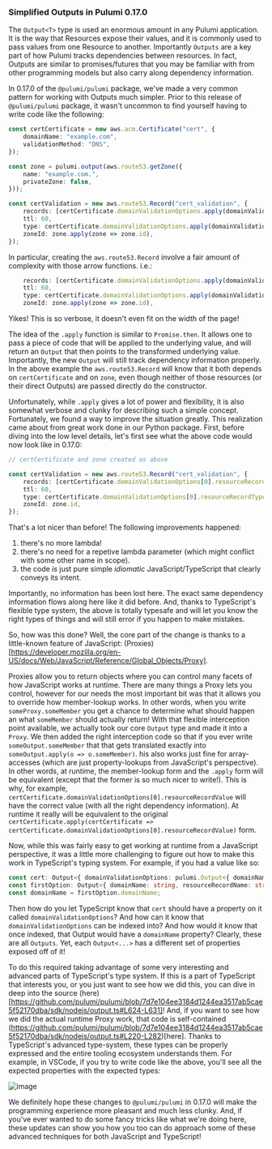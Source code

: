 ### Simplified Outputs in Pulumi 0.17.0

The `Output<T>` type is used an enormous amount in any Pulumi application.  It is the way that Resources expose their values, and it is commonly used to pass values from one Resource to another.  Importantly `Outputs` are a key part of how Pulumi tracks dependencies between resources.  In fact, Outputs are similar to promises/futures that you may be familiar with from other programming models but also carry along dependency information.

In 0.17.0 of the `@pulumi/pulumi` package, we've made a very common pattern for working with Outputs much simpler.  Prior to this release of  `@pulumi/pulumi` package, it wasn't uncommon to find yourself having to write code like the following:

```ts
const certCertificate = new aws.acm.Certificate("cert", {
    domainName: "example.com",
    validationMethod: "DNS",
});

const zone = pulumi.output(aws.route53.getZone({
    name: "example.com.",
    privateZone: false,
}));

const certValidation = new aws.route53.Record("cert_validation", {
    records: [certCertificate.domainValidationOptions.apply(domainValidationOptions => domainValidationOptions[0].resourceRecordValue)],
    ttl: 60,
    type: certCertificate.domainValidationOptions.apply(domainValidationOptions => domainValidationOptions[0].resourceRecordType),
    zoneId: zone.apply(zone => zone.id),
});
```

In particular, creating the `aws.route53.Record` involve a fair amount of complexity with those arrow functions.  i.e.:

```ts
    records: [certCertificate.domainValidationOptions.apply(domainValidationOptions => domainValidationOptions[0].resourceRecordValue)],
    ttl: 60,
    type: certCertificate.domainValidationOptions.apply(domainValidationOptions => domainValidationOptions[0].resourceRecordType),
    zoneId: zone.apply(zone => zone.id),
```

Yikes!  This is so verbose, it doesn't even fit on the width of the page!

The idea of the `.apply` function is similar to `Promise.then`.  It allows one to pass a piece of code that will be applied to the underlying value, and will return an `Output` that then points to the transformed underlying value.  Importantly, the new `Output` will still track dependency information properly.  In the above example the `aws.route53.Record` will know that it both depends on `certCertificate` and on `zone`, even though neither of those resources (or their direct Outputs) are passed directly do the constructor.  

Unfortunately, while `.apply` gives a lot of power and flexibility, it is also somewhat verbose and clunky for describing such a simple concept.  Fortunately, we found a way to improve the situation greatly.  This realization came about from great work done in our Python package.  First, before diving into the low level details, let's first see what the above code would now look like in 0.17.0:

```ts
// certCertificate and zone created as above

const certValidation = new aws.route53.Record("cert_validation", {
    records: [certCertificate.domainValidationOptions[0].resourceRecordValue],
    ttl: 60,
    type: certCertificate.domainValidationOptions[0].resourceRecordType,
    zoneId: zone.id,
});
```

That's a lot nicer than before!  The following improvements happened:
1. there's no more lambda!
2. there's no need for a repetive lambda parameter (which might conflict with some other name in scope).
3. the code *is* just pure simple *idiomatic* JavaScript/TypeScript that clearly conveys its intent.

Importantly, no information has been lost here.  The exact same dependency information flows along here like it did before.  And, thanks to TypeScript's flexible type system, the above is totally typesafe and will let you know the right types of things and will still error if you happen to make mistakes.

So, how was this done?  Well, the core part of the change is thanks to a little-known feature of JavaScript: (Proxies)[https://developer.mozilla.org/en-US/docs/Web/JavaScript/Reference/Global_Objects/Proxy].

Proxies allow you to return objects where you can control many facets of how JavaScript works at runtime.  There are many things a Proxy lets you control, however for our needs the most important bit was that it allows you to override how member-lookup works.  In other words, when you write `someProxy.someMember` you get a chance to determine what should happen an what `someMember` should actually return!  With that flexible interception point available, we actually took our core `Output` type and made it into a `Proxy`.  We then added the right interception code so that if you ever write `someOutput.someMember` that that gets translated exactly into `someOutput.apply(o => o.someMember)`.   his also works just fine for array-accesses (which are just property-lookups from JavaScript's perspective).  In other words, at runtime, the member-lookup form and the `.apply` form will be equivalent (except that the former is so much nicer to write!).  This is why, for example, `certCertificate.domainValidationOptions[0].resourceRecordValue` will have the correct value (with all the right dependency information).  At runtime it really will be equivalent to the original `certCertificate.apply(certCertificate => certCertificate.domainValidationOptions[0].resourceRecordValue)` form.

Now, while this was fairly easy to get working at runtime from a JavaScript perspective, it was a little more challenging to figure out how to make this work in TypeScript's typing system.  For example, if you had a value like so:

```ts
const cert: Output<{ domainValidationOptions: pulumi.Output<{ domainName: string, resourceRecordName: string, resourceRecordType: string, resourceRecordValue: string }[]> }>;
const firstOption: Output<{ domainName: string, resourceRecordName: string, resourceRecordType: string, resourceRecordValue: string }> = cert[0];
const domainName = firstOption.domainName;
```

Then how do you let TypeScript know that `cert` should have a property on it called `domainValidationOptions`?  And how can it know that `domainValidationOptions` can be indexed into?  And how would it know that once indexed, that Output would have a `domainName` property?  Clearly, these are all `Outputs`.  Yet, each `Output<...>` has a different set of properties exposed off of it!

To do this required taking advantage of some very interesting and advanced parts of TypeScript's type system.  If this is a part of TypeScript that interests you, or you just want to see how we did this, you can dive in deep into the source (here)[https://github.com/pulumi/pulumi/blob/7d7e104ee3184d1244ea3517ab5cae5f52170dba/sdk/nodejs/output.ts#L624-L631]!  And, if you want to see how we did the actual runtime Proxy work, that code is self-contained (https://github.com/pulumi/pulumi/blob/7d7e104ee3184d1244ea3517ab5cae5f52170dba/sdk/nodejs/output.ts#L220-L282)[here].  Thanks to TypeScript's advanced type-system, these types can be properly expressed and the entire tooling ecosystem understands them.  For example, in VSCode, if you try to write code like the above, you'll see all the expected properties with the expected types:

![image](https://user-images.githubusercontent.com/4564579/54156772-29999600-4404-11e9-9419-95b9b44bad08.png)


We definitely hope these changes to `@pulumi/pulumi` in 0.17.0 will make the programming experience more pleasant and much less clunky.  And, if you've ever wanted to do some fancy tricks like what we're doing here, these updates can show you how you too can do approach some of these advanced techniques for both JavaScript and TypeScript!
